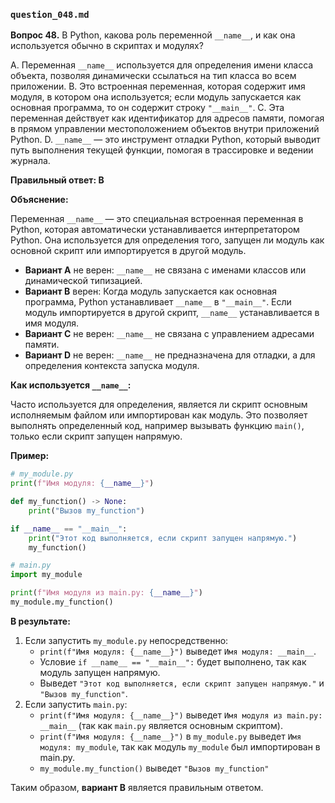 ### `question_048.md`

**Вопрос 48.** В Python, какова роль переменной `__name__`, и как она используется обычно в скриптах и модулях?

A. Переменная `__name__` используется для определения имени класса объекта, позволяя динамически ссылаться на тип класса во всем приложении.
B. Это встроенная переменная, которая содержит имя модуля, в котором она используется; если модуль запускается как основная программа, то он содержит строку `"__main__"`.
C. Эта переменная действует как идентификатор для адресов памяти, помогая в прямом управлении местоположением объектов внутри приложений Python.
D. `__name__` — это инструмент отладки Python, который выводит путь выполнения текущей функции, помогая в трассировке и ведении журнала.

**Правильный ответ: B**

**Объяснение:**

Переменная `__name__` — это специальная встроенная переменная в Python, которая автоматически устанавливается интерпретатором Python. Она используется для определения того, запущен ли модуль как основной скрипт или импортируется в другой модуль.

*   **Вариант A** не верен: `__name__` не связана с именами классов или динамической типизацией.
*   **Вариант B** верен: Когда модуль запускается как основная программа, Python устанавливает `__name__` в `"__main__"`. Если модуль импортируется в другой скрипт, `__name__` устанавливается в имя модуля.
*   **Вариант C** не верен: `__name__` не связана с управлением адресами памяти.
*   **Вариант D** не верен:  `__name__` не предназначена для отладки, а для определения контекста запуска модуля.

**Как используется `__name__`:**

Часто используется для определения, является ли скрипт основным исполняемым файлом или импортирован как модуль. Это позволяет выполнять определенный код, например вызывать функцию `main()`, только если скрипт запущен напрямую.

**Пример:**

```python
# my_module.py
print(f"Имя модуля: {__name__}")

def my_function() -> None:
    print("Вызов my_function")

if __name__ == "__main__":
    print("Этот код выполняется, если скрипт запущен напрямую.")
    my_function()

# main.py
import my_module

print(f"Имя модуля из main.py: {__name__}")
my_module.my_function()
```

**В результате:**

1.  Если запустить `my_module.py` непосредственно:
    *   `print(f"Имя модуля: {__name__}")` выведет `Имя модуля: __main__`.
    *   Условие `if __name__ == "__main__":` будет выполнено, так как модуль запущен напрямую.
    *   Выведет `"Этот код выполняется, если скрипт запущен напрямую."` и `"Вызов my_function"`.
2.  Если запустить `main.py`:
    *   `print(f"Имя модуля: {__name__}")` выведет `Имя модуля из main.py: __main__` (так как `main.py` является основным скриптом).
    *  `print(f"Имя модуля: {__name__}")` в `my_module.py` выведет `Имя модуля: my_module`, так как модуль `my_module` был импортирован в main.py.
    *   `my_module.my_function()` выведет `"Вызов my_function"`

Таким образом, **вариант B** является правильным ответом.
